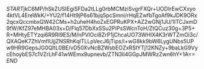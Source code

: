 $START$jkC6MP/hSkZUSIEgiSFDa2tLLg0rbMCMziSvgrFXQr+UODIrEwCXxyo4ktVL4EreWkK/+YU2/f14Ht9jP6s61bjq5pcSmni/rHqEZwfbTgoAf9kJDK9ORx2qcxQccmbxQW42CMs+h2uheH4hoZxEGPRuKPX+AZ2wGNj1JU/1ITCJxmD9fW/KfZ97eMHBA03x+D/Flq57DbXxSSu2PiPsSWcnToH/ZtQCuz30g+3P5+R+MHtyETYzqi6R9RI9ES/M/nPVlOci8ZrP1jChcaUO73WHlX4K3rWTZmOi3c/QXAQeK7ZhVmflUjjZNSRhKqlTLLpVecJ6jTips/I+wG8kk9bW6LygUNbs5UPw9HR9GepsJG0QltL0BE/vD50XvNcBZWsbEOZxRSIYTj12KNZy+9baLkG9VycEhoybES7c1VZrLhF41wWEmx9upnevb/ZTN3Ii4GGpJMWRzZwn6hY+1A==$END$